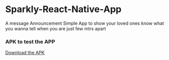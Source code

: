 # Sparkly-React-Native-App
A message Announcement Simple App to show your loved ones know what you wanna tell when you are just few mtrs apart


### APK to test the APP
[Download the APK](https://drive.google.com/file/d/1JZZMwa5Su663tYAsJGt3w3EFvW21Tm0G/view?usp=drive_link)
